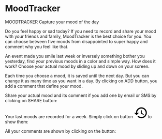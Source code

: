 # MoodTracker
MOODTRACKER
Capture your mood of the day

Do you feel happy or sad today? If you need to record and share your mood with your friends and family, MoodTracker is the best choice for you. You can choose between five moods from disappointed to super happy and comment why you feel like that.

An event made you smile last week or inversely something bother you yesterday, find your previous moods in a color and simple way.
How does it work?
Choose your actual mood by sliding up and down on your screen.
 
Each time you choose a mood, it is saved until the next day. But you can change it as many time as you want in a day.
By clicking on ADD button, you add a comment that define your mood.

Share your actual mood and its comment if you add one by email or SMS by clicking on SHARE button:

Your last moods are recorded for a week. Simply click on button ![alt text](https://github.com/ludovic-arnaud/MoodTracker/blob/master/app/src/main/res/drawable-mdpi/ic_history_black.png?raw=true) to show them:
 
All your comments are shown by clicking on the   button:
  
